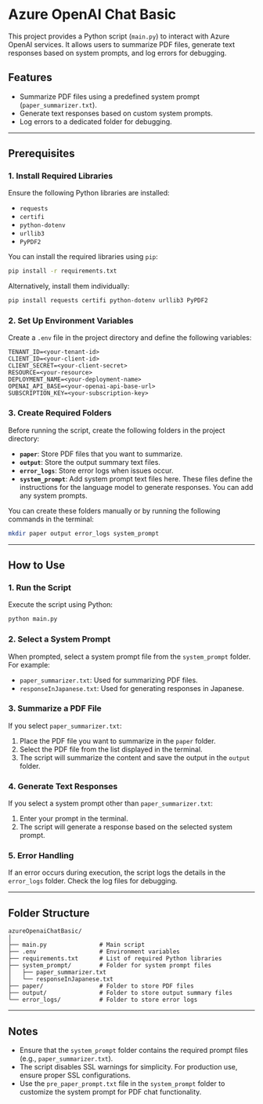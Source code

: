 # Azure OpenAI Chat Basic

This project provides a Python script (`main.py`) to interact with Azure OpenAI services. It allows users to summarize PDF files, generate text responses based on system prompts, and log errors for debugging.

## Features

- Summarize PDF files using a predefined system prompt (`paper_summarizer.txt`).
- Generate text responses based on custom system prompts.
- Log errors to a dedicated folder for debugging.

---

## Prerequisites

### 1. Install Required Libraries
Ensure the following Python libraries are installed:
- `requests`
- `certifi`
- `python-dotenv`
- `urllib3`
- `PyPDF2`

You can install the required libraries using `pip`:
```bash
pip install -r requirements.txt
```

Alternatively, install them individually:
```bash
pip install requests certifi python-dotenv urllib3 PyPDF2
```

### 2. Set Up Environment Variables
Create a `.env` file in the project directory and define the following variables:
```env
TENANT_ID=<your-tenant-id>
CLIENT_ID=<your-client-id>
CLIENT_SECRET=<your-client-secret>
RESOURCE=<your-resource>
DEPLOYMENT_NAME=<your-deployment-name>
OPENAI_API_BASE=<your-openai-api-base-url>
SUBSCRIPTION_KEY=<your-subscription-key>
```

### 3. Create Required Folders
Before running the script, create the following folders in the project directory:

- **`paper`**: Store PDF files that you want to summarize.
- **`output`**: Store the output summary text files.
- **`error_logs`**: Store error logs when issues occur.
- **`system_prompt`**: Add system prompt text files here. These files define the instructions for the language model to generate responses. You can add any system prompts.

You can create these folders manually or by running the following commands in the terminal:
```bash
mkdir paper output error_logs system_prompt
```

---

## How to Use

### 1. Run the Script
Execute the script using Python:
```bash
python main.py
```

### 2. Select a System Prompt
When prompted, select a system prompt file from the `system_prompt` folder. For example:
- `paper_summarizer.txt`: Used for summarizing PDF files.
- `responseInJapanese.txt`: Used for generating responses in Japanese.

### 3. Summarize a PDF File
If you select `paper_summarizer.txt`:
1. Place the PDF file you want to summarize in the `paper` folder.
2. Select the PDF file from the list displayed in the terminal.
3. The script will summarize the content and save the output in the `output` folder.

### 4. Generate Text Responses
If you select a system prompt other than `paper_summarizer.txt`:
1. Enter your prompt in the terminal.
2. The script will generate a response based on the selected system prompt.

### 5. Error Handling
If an error occurs during execution, the script logs the details in the `error_logs` folder. Check the log files for debugging.

---

## Folder Structure

```
azureOpenaiChatBasic/
│
├── main.py               # Main script
├── .env                  # Environment variables
├── requirements.txt      # List of required Python libraries
├── system_prompt/        # Folder for system prompt files
│   ├── paper_summarizer.txt
│   └── responseInJapanese.txt
├── paper/                # Folder to store PDF files
├── output/               # Folder to store output summary files
└── error_logs/           # Folder to store error logs
```

---

## Notes

- Ensure that the `system_prompt` folder contains the required prompt files (e.g., `paper_summarizer.txt`).
- The script disables SSL warnings for simplicity. For production use, ensure proper SSL configurations.
- Use the `pre_paper_prompt.txt` file in the `system_prompt` folder to customize the system prompt for PDF chat functionality.
```
